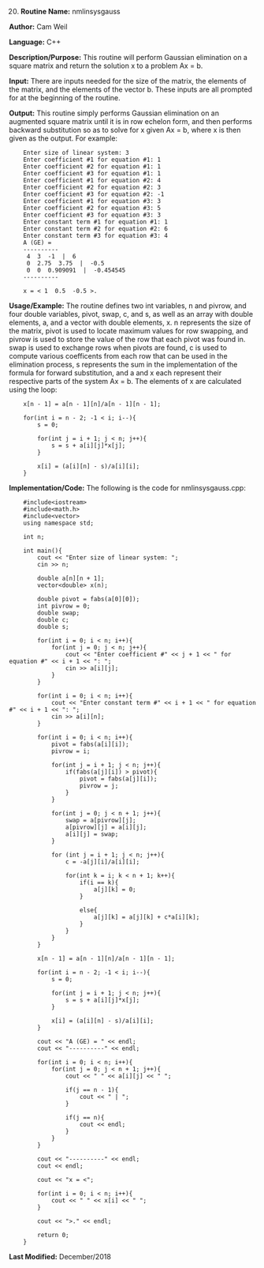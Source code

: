 20. **Routine Name:**           nmlinsysgauss

   **Author:** Cam Weil

   **Language:** C++

   **Description/Purpose:** This routine will perform Gaussian elimination on a square matrix and return the solution x to a problem Ax = b.
   
   **Input:** There are inputs needed for the size of the matrix, the elements of the matrix, and the elements of the vector b. These inputs are all prompted for at the beginning of the routine.

   **Output:** This routine simply performs Gaussian elimination on an augmented square matrix until it is in row echelon form, and then performs backward substitution so as to solve for x given Ax = b, where x is then given as the output. For example:
        
        Enter size of linear system: 3
        Enter coefficient #1 for equation #1: 1
        Enter coefficient #2 for equation #1: 1
        Enter coefficient #3 for equation #1: 1
        Enter coefficient #1 for equation #2: 4
        Enter coefficient #2 for equation #2: 3
        Enter coefficient #3 for equation #2: -1
        Enter coefficient #1 for equation #3: 3
        Enter coefficient #2 for equation #3: 5
        Enter coefficient #3 for equation #3: 3
        Enter constant term #1 for equation #1: 1
        Enter constant term #2 for equation #2: 6
        Enter constant term #3 for equation #3: 4
        A (GE) = 
        ----------
         4  3  -1  |  6 
         0  2.75  3.75  |  -0.5 
         0  0  0.909091  |  -0.454545 
        ----------
        
        x = < 1  0.5  -0.5 >.

   **Usage/Example:** The routine defines two int variables, n and pivrow, and four double variables, pivot, swap, c, and s, as well as an array with double elements, a, and a vector with double elements, x. n represents the size of the matrix, pivot is used to locate maximum values for row swapping, and pivrow is used to store the value of the row that each pivot was found in. swap is used to exchange rows when pivots are found, c is used to compute various coefficents from each row that can be used in the elimination process, s represents the sum in the implementation of the formula for forward substitution, and a and x each represent their respective parts of the system Ax = b. The elements of x are calculated using the loop:
   
        x[n - 1] = a[n - 1][n]/a[n - 1][n - 1];
    
        for(int i = n - 2; -1 < i; i--){
            s = 0;

            for(int j = i + 1; j < n; j++){
                s = s + a[i][j]*x[j];
            }

            x[i] = (a[i][n] - s)/a[i][i];
        }

   **Implementation/Code:** The following is the code for nmlinsysgauss.cpp:

        #include<iostream>
        #include<math.h>
        #include<vector>
        using namespace std;

        int n;

        int main(){
            cout << "Enter size of linear system: ";
            cin >> n;

            double a[n][n + 1];
            vector<double> x(n);

            double pivot = fabs(a[0][0]);
            int pivrow = 0;
            double swap;
            double c;
            double s;

            for(int i = 0; i < n; i++){
                for(int j = 0; j < n; j++){
                    cout << "Enter coefficient #" << j + 1 << " for equation #" << i + 1 << ": ";
                    cin >> a[i][j];
                }
            }

            for(int i = 0; i < n; i++){
                cout << "Enter constant term #" << i + 1 << " for equation #" << i + 1 << ": ";
                cin >> a[i][n];
            }

            for(int i = 0; i < n; i++){
                pivot = fabs(a[i][i]);
                pivrow = i;

                for(int j = i + 1; j < n; j++){
                    if(fabs(a[j][i]) > pivot){
                        pivot = fabs(a[j][i]);
                        pivrow = j;
                    }
                }

                for(int j = 0; j < n + 1; j++){
                    swap = a[pivrow][j];
                    a[pivrow][j] = a[i][j];
                    a[i][j] = swap;
                }

                for (int j = i + 1; j < n; j++){
                    c = -a[j][i]/a[i][i];

                    for(int k = i; k < n + 1; k++){
                        if(i == k){
                            a[j][k] = 0;
                        }

                        else{
                            a[j][k] = a[j][k] + c*a[i][k];
                        }
                    }
                }
            }

            x[n - 1] = a[n - 1][n]/a[n - 1][n - 1];

            for(int i = n - 2; -1 < i; i--){
                s = 0;

                for(int j = i + 1; j < n; j++){
                    s = s + a[i][j]*x[j];
                }

                x[i] = (a[i][n] - s)/a[i][i];
            }

            cout << "A (GE) = " << endl;
            cout << "----------" << endl;

            for(int i = 0; i < n; i++){
                for(int j = 0; j < n + 1; j++){
                    cout << " " << a[i][j] << " ";

                    if(j == n - 1){
                        cout << " | ";
                    }

                    if(j == n){
                        cout << endl;
                    }
                }
            }

            cout << "----------" << endl;
            cout << endl;

            cout << "x = <";

            for(int i = 0; i < n; i++){
                cout << " " << x[i] << " ";
            }

            cout << ">." << endl;

            return 0;
        }

   **Last Modified:** December/2018
